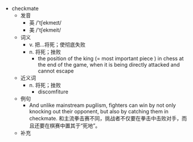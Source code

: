 - checkmate
  - 发音
    - 英 /'tʃekmeɪt/
    - 美 /'tʃekmeit/
  - 词义
    - v. 把…将死；使彻底失败
    - n. 将死；挫败
      - the position of the  king (= most important piece )  in  chess  at the end of the game, when it is being directly attacked and cannot escape
  - 近义词
    - n. 将死；挫败
      - discomfiture
  - 例句
    - And unlike mainstream pugilism, fighters can win by not only knocking out their opponent, but also by catching them in checkmate. 和主流拳击赛不同，挑战者不仅要在拳击中击败对手，而且还要在棋赛中置其于“死地”。
  - 补充